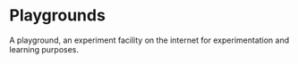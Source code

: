 # Playgrounds
A playground, an experiment facility on the internet for experimentation and learning purposes.
